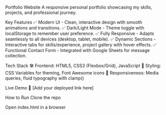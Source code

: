 Portfolio Website
A responsive personal portfolio showcasing my skills, projects, and professional journey.

Key Features
✅ Modern UI - Clean, interactive design with smooth animations and transitions.
✅ Dark/Light Mode - Theme toggle with localStorage to remember user preference.
✅ Fully Responsive - Adapts seamlessly to all devices (desktop, tablet, mobile).
✅ Dynamic Sections - Interactive tabs for skills/experience, project gallery with hover effects.
✅ Functional Contact Form - Integrated with Google Sheets for message collection.

Tech Stack
🛠 Frontend: HTML5, CSS3 (Flexbox/Grid), JavaScript
🎨 Styling: CSS Variables for theming, Font Awesome icons
📱 Responsiveness: Media queries, fluid typography with clamp()

Live Demo
🔗 [Add your deployed link here]

How to Run
Clone the repo

Open index.html in a browser
